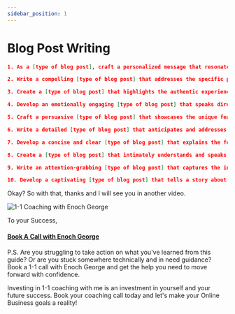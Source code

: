 ```yaml
---
sidebar_position: 1
---
```


# Blog Post Writing

```json
1. As a [type of blog post], craft a personalized message that resonates with your [ideal customer persona] by focusing on their specific needs and desires, and compelling them to take [desired action] with a clear value proposition.

2. Write a compelling [type of blog post] that addresses the specific pain points of your [ideal customer persona] and demonstrates how your [product/service] can uniquely solve their problems, while emphasizing the importance of taking [desired action].

3. Create a [type of blog post] that highlights the authentic experiences of your satisfied customers, sharing their testimonials and success stories to build trust and credibility with your [ideal customer persona], and persuade them to take [desired action] with confidence.

4. Develop an emotionally engaging [type of blog post] that speaks directly to the heart of your [ideal customer persona], evoking feelings of [emotion] and compelling them to take [desired action] immediately with a sense of urgency.

5. Craft a persuasive [type of blog post] that showcases the unique features and benefits of your [product/service], specifically tailored to the needs and preferences of your [ideal customer persona], and provide a clear and actionable call-to-action to drive conversion.

6. Write a detailed [type of blog post] that anticipates and addresses the most common objections and concerns of your [ideal customer persona], providing reassurance and building confidence in your [product/service], and ultimately convincing them to take [desired action].

7. Develop a concise and clear [type of blog post] that explains the features and benefits of your [product/service] in a way that resonates with your [ideal customer persona], and includes a strong and persuasive call-to-action that encourages them to take [desired action] without hesitation.

8. Create a [type of blog post] that intimately understands and speaks to the specific needs and pain points of your [ideal customer persona], demonstrating how your [product/service] is the solution they have been searching for, and motivating them to take [desired action] with a sense of empowerment.

9. Write an attention-grabbing [type of blog post] that captures the interest of your [ideal customer persona] with a strong headline and hook, and persuades them to take [desired action] through compelling language, engaging visuals, and credible evidence.

10. Develop a captivating [type of blog post] that tells a story about how your [product/service] has helped a real customer, sharing their journey and highlighting the outcomes they achieved, in a relatable and engaging way that inspires your [ideal customer persona] to take [desired action].

```


Okay? So with that, thanks and I will see you in another video.

![1-1 Coaching with Enoch George](https://trafficbingoassets.s3.us-east-2.amazonaws.com/enochgeorge120x120.jpeg)

To your Success, 

#### [Book A Call with Enoch George](https://buildbusiness.online/courses/youtube-secrets/)  

P.S. Are you struggling to take action on what you've learned from this guide? Or are you stuck somewhere technically and in need guidance? Book a 1-1 call with Enoch George and get the help you need to move forward with confidence.

Investing in 1-1 coaching with me is an investment in yourself and your future success. Book your coaching call today and let's make your Online Business goals a reality!
